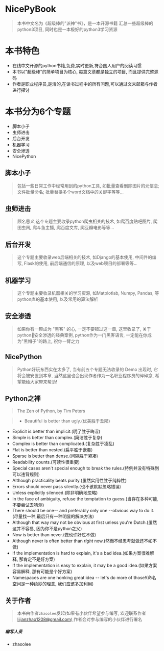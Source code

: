 # NicePyBook
> 本书中文名为《超级棒的"派神"书》，是一本开源书籍
汇总一些超级棒的python3项目, 同时也是一本极好的python3学习资源

# 本书特色
- 在线中文开源的python书籍,免费,实时更新,符合国人用户的阅读习惯
- 本书以"超级棒"的简单项目为核心, 每篇文章都是独立的项目, 而且提供完整源码
- 作者是职业程序员,是活的,在读书过程中的所有问题,可以通过文末邮箱与作者进行探讨

# 本书分为6个专题
- 脚本小子
- 虫师进击
- 后台开发
- 机器学习
- 安全渗透
- NicePython

## 脚本小子
> 包括一些日常工作中经常用到的python工具, 如批量查看删除图片的元信息; 文件批量命名; 批量替换多个word文档中的关键字等等...

## 虫师进击
> 顾名思义,这个专题主要收录python爬虫相关的技术, 如爬百度贴吧图片, 爬图虫网, 爬斗鱼主播, 爬百度文库, 爬豆瓣电影等等...

## 后台开发
> 这个专题主要收录web后端相关的技术, 如Django的基本使用, 中间件的编写, Flask的使用, 前后端通信的原理, 以及web项目的部署等等...

## 机器学习
> 这个专题主要收录机器相关的学习资源, 如Matplotlab, Numpy, Pandas, 等python库的基本使用, 以及常用的算法解析

## 安全渗透
> 如果你有一颗成为 "黑客" 的心, 一定不要错过这一章, 这里收录了, 关于python安全渗透的经典案例, python作为一门黑客语言, 一定能在你成为"黑帽子"的路上, 祝你一臂之力

## NicePython
> Python好玩东西实在太多了, 当有前五个专题无法收录的 Demo 出现时, 它将会被安置到本章, 当然这里也会出现作者作为一名职业程序员的碎碎念, 希望能给大家带来帮助! 


## Python之禅
> The Zen of Python, by Tim Peters

> - Beautiful is better than ugly.(优美胜于丑陋)
- Explicit is better than implicit.(明了胜于晦涩)
- Simple is better than complex.(简洁胜于复杂)
- Complex is better than complicated.(复杂胜于凌乱)
- Flat is better than nested.(扁平胜于嵌套)
- Sparse is better than dense.(间隔胜于紧凑)
- Readability counts.(可读性很重要)
- Special cases aren't special enough to break the rules.(特例并没有特殊到可以违背规则)
- Although practicality beats purity.(虽然实用性胜于纯粹性)
- Errors should never pass silently.(也不该默默忽略错误)
- Unless explicitly silenced.(除非明确地忽略)
- In the face of ambiguity, refuse the temptation to guess.(当存在多种可能, 不要尝试去猜测)
- There should be one-- and preferably only one --obvious way to do it.(尽量找一种,最后只有一种明显的解决方法)
- Although that way may not be obvious at first unless you're Dutch.(虽然这并不容易, 因为你不是python之父)
- Now is better than never.(做也许好过不做)
- Although never is often better than *right* now.(然而不经思考就做还不如不做)
- If the implementation is hard to explain, it's a bad idea.(如果方案很难解释, 那肯定不是好方案)
- If the implementation is easy to explain, it may be a good idea.(如果方案容易解释, 那有可能是个好方案)
- Namespaces are one honking great idea -- let's do more of those!(命名空间是一种绝妙的理念, 我们应该多加利用)

## 关于作者

> 本书由作者`zhaoolee`发起(如果有小伙伴希望参与编写, 欢迎联系作者 lijianzhao1208@gmail.com),作者会对参与编写的小伙伴进行署名

##### 编写人员
- zhaoolee
